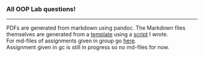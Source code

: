 
### All OOP Lab questions!
---  

PDFs are generated from markdown using pandoc. The Markdown files themselves are generated from a [template](template.md) using a [script](https://github.com/crestfalln/assignment-md-maker) I wrote.  
For md-files of assignments given in group go [here](../Lab(OPP)/Assign(From%20Group)/md_files/).  
Assignment given in gc is still in progress so no md-files for now.
